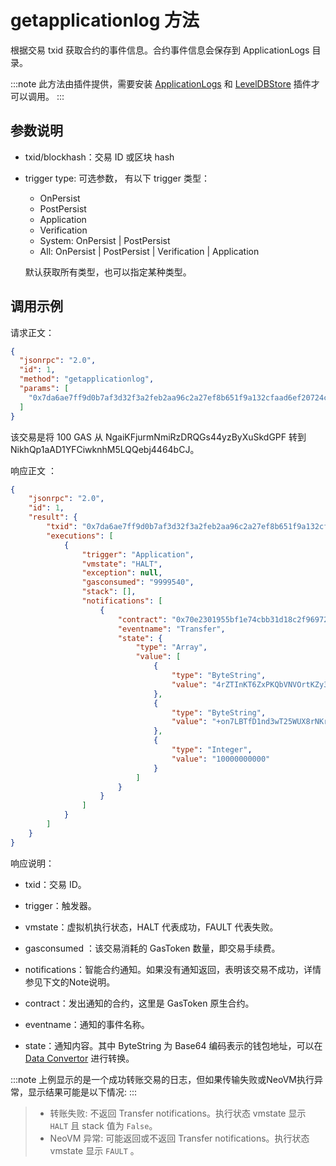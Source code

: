# getapplicationlog 方法

根据交易 txid 获取合约的事件信息。合约事件信息会保存到 ApplicationLogs 目录。

:::note
 此方法由插件提供，需要安装 [ApplicationLogs](https://github.com/neo-project/neo-modules/releases) 和 [LevelDBStore](https://github.com/neo-project/neo-modules/releases) 插件才可以调用。
:::

## 参数说明

- txid/blockhash：交易 ID 或区块 hash

- trigger type:  可选参数， 有以下 trigger 类型：

  - OnPersist
  - PostPersist
  - Application
  - Verification
  - System: OnPersist | PostPersist
  - All: OnPersist | PostPersist | Verification | Application

  默认获取所有类型，也可以指定某种类型。 

## 调用示例

请求正文：

```json
{
  "jsonrpc": "2.0",
  "id": 1,
  "method": "getapplicationlog",
  "params": [
    "0x7da6ae7ff9d0b7af3d32f3a2feb2aa96c2a27ef8b651f9a132cfaad6ef20724c"
  ]
}
```

该交易是将 100 GAS 从 NgaiKFjurmNmiRzDRQGs44yzByXuSkdGPF 转到 NikhQp1aAD1YFCiwknhM5LQQebj4464bCJ。

响应正文 ：

```json
{
    "jsonrpc": "2.0",
    "id": 1,
    "result": {
        "txid": "0x7da6ae7ff9d0b7af3d32f3a2feb2aa96c2a27ef8b651f9a132cfaad6ef20724c",
        "executions": [
            {
                "trigger": "Application",
                "vmstate": "HALT",
                "exception": null,
                "gasconsumed": "9999540",
                "stack": [],
                "notifications": [
                    {
                        "contract": "0x70e2301955bf1e74cbb31d18c2f96972abadb328",
                        "eventname": "Transfer",
                        "state": {
                            "type": "Array",
                            "value": [
                                {
                                    "type": "ByteString",
                                    "value": "4rZTInKT6ZxPKQbVNVOrtKZy34Y="
                                },
                                {
                                    "type": "ByteString",
                                    "value": "+on7LBTfD1nd3wT25WUX8rNKrus="
                                },
                                {
                                    "type": "Integer",
                                    "value": "10000000000"
                                }
                            ]
                        }
                    }
                ]
            }
        ]
    }
}
```

响应说明：

- txid：交易 ID。

- trigger：触发器。

- vmstate：虚拟机执行状态，HALT 代表成功，FAULT 代表失败。

- gasconsumed ：该交易消耗的 GasToken 数量，即交易手续费。

- notifications：智能合约通知。如果没有通知返回，表明该交易不成功，详情参见下文的Note说明。

- contract：发出通知的合约，这里是 GasToken 原生合约。

- eventname：通知的事件名称。

- state：通知内容。其中 ByteString 为 Base64 编码表示的钱包地址，可以在 [Data Convertor](https://neo.org/converter/index) 进行转换。

:::note
 上例显示的是一个成功转账交易的日志，但如果传输失败或NeoVM执行异常，显示结果可能是以下情况:
:::
>
> - 转账失败: 不返回 Transfer notifications。执行状态 vmstate 显示 `HALT` 且 stack 值为 `False`。
> - NeoVM 异常: 可能返回或不返回 Transfer notifications。执行状态 vmstate 显示 `FAULT` 。
